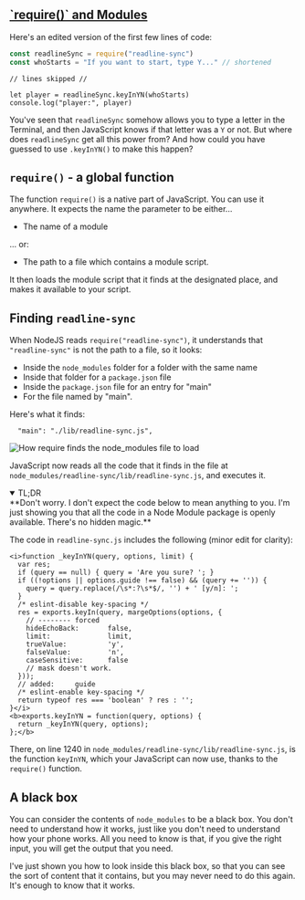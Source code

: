 <!-- require and modules -->
<section
  id="require-and-modules"
  aria-labelledby="require-and-modules"
  data-item="require() and Modules"
>
  <h2><a href="#require-and-modules">`require()` and Modules</a></h2>

Here's an edited version of the first few lines of code:

```javascript
const readlineSync = require("readline-sync")
const whoStarts = "If you want to start, type Y..." // shortened
```
```javascript-s
// lines skipped //
```
```js-#14
let player = readlineSync.keyInYN(whoStarts)
console.log("player:", player)
```

You've seen that `readlineSync` somehow allows you to type a letter in the Terminal, and then JavaScript knows if that letter was a `Y` or not. But where does `readlineSync` get all this power from? And how could you have guessed to use `.keyInYN()` to make this happen?

## `require()` - a global function

The function `require()` is a native part of JavaScript. You can use it anywhere. It expects the name the parameter to be either...

* The name of a module
  
... or:

* The path to a file which contains a module script.

It then loads the module script that it finds at the designated place, and makes it available to your script.

## Finding `readline-sync`

When NodeJS reads `require("readline-sync")`, it understands that `"readline-sync"` is not the path to a file, so it looks:

* Inside the `node_modules` folder for a folder with the same name
* Inside that folder for a `package.json` file
* Inside the `package.json` file for an entry for "main"
* For the file named by "main".

Here's what it finds:

```json-#21
  "main": "./lib/readline-sync.js",
```

![How require finds the node_modules file to load](images/requiring.webp)

JavaScript now reads all the code that it finds in the file at `node_modules/readline-sync/lib/readline-sync.js`, and executes it.

<details class="tldr" open>
<summary>TL;DR</summary>
**Don't worry. I don't expect the code below to mean anything to you. I'm just showing you that all the code in a Node Module package is openly available. There's no hidden magic.** 

The code in `readline-sync.js` includes the following (minor edit for clarity):

```javascript-#1220
<i>function _keyInYN(query, options, limit) {
  var res;
  if (query == null) { query = 'Are you sure? '; }
  if ((!options || options.guide !== false) && (query += '')) {
    query = query.replace(/\s*:?\s*$/, '') + ' [y/n]: ';
  }
  /* eslint-disable key-spacing */
  res = exports.keyIn(query, margeOptions(options, {
    // -------- forced
    hideEchoBack:       false,
    limit:              limit,
    trueValue:          'y',
    falseValue:         'n',
    caseSensitive:      false
    // mask doesn't work.
  }));
  // added:     guide
  /* eslint-enable key-spacing */
  return typeof res === 'boolean' ? res : '';
}</i>
<b>exports.keyInYN = function(query, options) {
  return _keyInYN(query, options);
};</b>
```

There, on line 1240 in `node_modules/readline-sync/lib/readline-sync.js`, is the function `keyInYN`, which your JavaScript can now use, thanks to the `require()` function.

</details>

## A black box

You can consider the contents of `node_modules` to be a black box. You don't need to understand how it works, just like you don't need to understand how your phone works. All you need to know is that, if you give the right input, you will get the output that you need.

I've just shown you how to look inside this black box, so that you can see the sort of content that it contains, but you may never need to do this again. It's enough to know that it works.



</section>